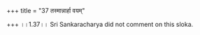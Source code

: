 +++
title = "37 तस्मान्नार्हा वयम्"

+++
।।1.37।। Sri Sankaracharya did not comment on this sloka.  
  

